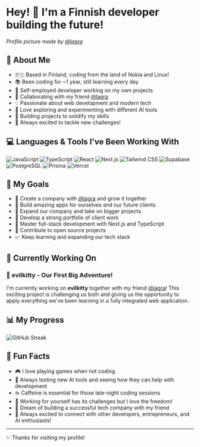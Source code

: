 # Hey! 👋 I'm a Finnish developer building the future!

*Profile picture made by [@lagra](https://github.com/lagradon)*

## 🌱 About Me
- 🇫🇮 Based in Finland, coding from the land of Nokia and Linux!
- 📚 Been coding for ~1 year, still learning every day
- 💼 Self-employed developer working on my own projects
- 🤝 Collaborating with my friend [@lagra](https://github.com/lagradon)
- 💡 Passionate about web development and modern tech
- 🤖 Love exploring and experimenting with different AI tools
- 🎯 Building projects to solidify my skills
- 🚀 Always excited to tackle new challenges!

## 💻 Languages & Tools I've Been Working With
![JavaScript](https://img.shields.io/badge/-JavaScript-F7DF1E?style=flat-square&logo=javascript&logoColor=black)
![TypeScript](https://img.shields.io/badge/-TypeScript-3178C6?style=flat-square&logo=typescript&logoColor=white)
![React](https://img.shields.io/badge/-React-61DAFB?style=flat-square&logo=react&logoColor=black)
![Next.js](https://img.shields.io/badge/-Next.js-000000?style=flat-square&logo=next.js&logoColor=white)
![Tailwind CSS](https://img.shields.io/badge/-Tailwind%20CSS-06B6D4?style=flat-square&logo=tailwindcss&logoColor=white)
![Supabase](https://img.shields.io/badge/-Supabase-3ECF8E?style=flat-square&logo=supabase&logoColor=white)
![PostgreSQL](https://img.shields.io/badge/-PostgreSQL-336791?style=flat-square&logo=postgresql&logoColor=white)
![Prisma](https://img.shields.io/badge/-Prisma-2D3748?style=flat-square&logo=prisma&logoColor=white)
![Vercel](https://img.shields.io/badge/-Vercel-000000?style=flat-square&logo=vercel&logoColor=white)

## 🎯 My Goals
- 🏢 Create a company with [@lagra](https://github.com/lagradon) and grow it together
- 📱 Build amazing apps for ourselves and our future clients
- 🚀 Expand our company and take on bigger projects
- 💼 Develop a strong portfolio of client work
- 🔧 Master full-stack development with Next.js and TypeScript
- 🌟 Contribute to open source projects
- 📈 Keep learning and expanding our tech stack

## 🚧 Currently Working On
### 🌟 evilkitty - Our First Big Adventure!
I'm currently working on **evilkitty** together with my friend [@lagra](https://github.com/lagradon)! This exciting project is challenging us both and giving us the opportunity to apply everything we've been learning in a fully integrated web application.

## 📊 My Progress
![GitHub Streak](https://github-readme-streak-stats.herokuapp.com/?user=duwwe&theme=dark)

## 💭 Fun Facts
- 🎮 I love playing games when not coding
- 🤖 Always testing new AI tools and seeing how they can help with development
- ☕ Caffeine is essential for those late-night coding sessions
- 💼 Working for yourself has its challenges but I love the freedom!
- 🏢 Dream of building a successful tech company with my friend
- 🤝 Always excited to connect with other developers, entrepreneurs, and AI enthusiasts!

---
✨ Thanks for visiting my profile!
